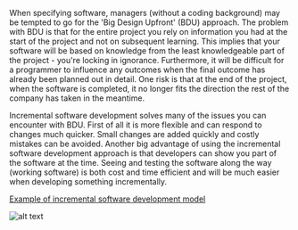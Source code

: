 When specifying software, managers (without a coding background) may be tempted to go for the 'Big Design Upfront' (BDU) approach.
The problem with BDU is that for the entire project you rely on information you had at the start of the project and not on subsequent learning. 
This implies that your software will be based on knowledge from the least knowledgeable part of the project - you're locking in ignorance. 
Furthermore, it will be difficult for a programmer to influence any outcomes when the final outcome has already been planned out in detail.
One risk is that at the end of the project, when the software is completed, it no longer fits the direction the rest of the company has taken in the meantime.

Incremental software development solves many of the issues you can encounter with BDU. 
First of all it is more flexible and can respond to changes much quicker. Small changes are added quickly and costly mistakes can be avoided. 
Another big advantage of using the incremental software development approach is that developers can show you part of the software at the time. 
Seeing and testing the software along the way (working software) is both cost and time efficient and will be much easier when developing something incrementally. 

[Example of incremental software development model](http://testingfreak.com/wp-content/uploads/2015/02/incremental.png "Incremental Model")

![alt text](http://testingfreak.com/wp-content/uploads/2015/02/incremental.png) 
